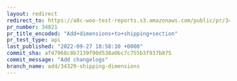 ```yaml
---
layout: redirect
redirect_to: https://a8c-woo-test-reports.s3.amazonaws.com/public/pr/34821/api/index.html
pr_number: 34821
pr_title_encoded: "Add+dimensions+to+shipping+section"
pr_test_type: api
last_published: "2022-09-27 18:58:10 +0000"
commit_sha: af47968c8b7139f90d538a0bc7c755b3f937b875
commit_message: "Add changelogs"
branch_name: add/34329-shipping-dimensions
---
```

